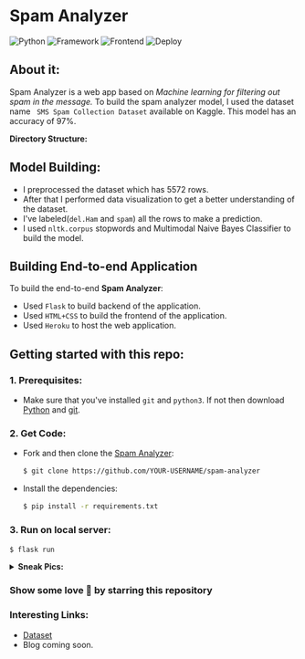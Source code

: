 # Spam Analyzer

![Python](https://img.shields.io/badge/Python-3.8-blueviolet)
![Framework](https://img.shields.io/badge/Framework-Flask-red)
![Frontend](https://img.shields.io/badge/Frontend-HTML/CSS/JS-green)
![Deploy](https://www.herokucdn.com/deploy/button.svg)

## About it:

Spam Analyzer is a web app based on _Machine learning for filtering out spam in the message._ To build the spam analyzer model, I used the dataset name ` SMS Spam Collection Dataset` available on Kaggle. This model has an accuracy of 97%.

**Directory Structure:**



## Model Building:

- I preprocessed the dataset which has 5572 rows.
- After that I performed data visualization to get a better understanding of the dataset.
-  I've labeled(`del.Ham` and `spam`) all the rows to make a prediction.
-  I used `nltk.corpus` stopwords and Multimodal Naive Bayes Classifier to build the model.

## Building End-to-end Application

To build the end-to-end **Spam Analyzer**:
- Used `Flask` to build backend of the application.
- Used `HTML+CSS` to build the frontend of the application.
- Used `Heroku` to host the web application.

## Getting started with this repo:
### 1. Prerequisites:
- Make sure that you've installed `git` and `python3`. If not then download [Python](https://www.python.org/downloads/source/) and [git](https://git-scm.com/downloads).

### 2. Get Code:
* Fork and then clone the [Spam Analyzer](https://github.com/divyanshugit/spam-analyzer):
  ```bash
  $ git clone https://github.com/YOUR-USERNAME/spam-analyzer
  ```
* Install the dependencies:
  ```bash
  $ pip install -r requirements.txt
  ```
### 3. Run on local server:
  ```python3
  $ flask run
  ```
<details><summary><b>Sneak Pics:</b></summary>

**Ham Check:**
<p float="left">
  <img src="static/ham_page.png" width="400" />
  <img src="static/result_ham_page.png" width="400" /> 
</p>

**Spam Check:**
<p float="left">
  <img src="static/spam_page.png" width="400" />
  <img src="static/result_spam_page.png" width="400" /> 
</p>
  
</details>

### Show some love 💖 by starring this repository

### Interesting Links:
- [Dataset](https://www.kaggle.com/uciml/sms-spam-collection-dataset)
- Blog coming soon.
